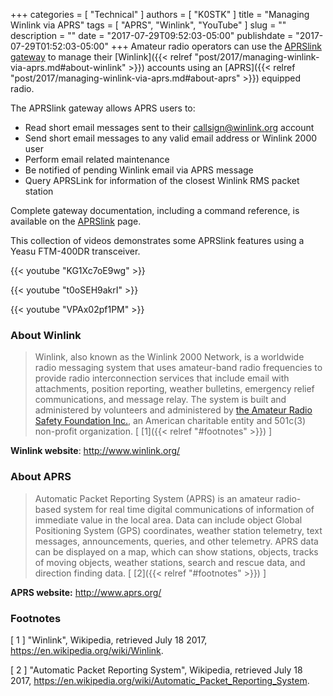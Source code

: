 +++
categories = [ "Technical" ]
authors = [ "K0STK" ]
title = "Managing Winlink via APRS"
tags = [ "APRS", "Winlink", "YouTube" ]
slug = ""
description = ""
date = "2017-07-29T09:52:03-05:00"
publishdate = "2017-07-29T01:52:03-05:00"
+++
Amateur radio operators can use the
[APRSlink gateway](http://www.winlink.org/APRSLink) 
to manage their
[Winlink]({{< relref "post/2017/managing-winlink-via-aprs.md#about-winlink" >}})
accounts using an
[APRS]({{< relref "post/2017/managing-winlink-via-aprs.md#about-aprs" >}})
equipped radio.

The APRSlink gateway allows APRS users to:
<!--more-->

* Read short email messages sent to their callsign@winlink.org account 
* Send short email messages to any valid email address or Winlink 2000 user
* Perform email related maintenance
* Be notified of pending Winlink email via APRS message
* Query APRSLink for information of the closest Winlink RMS packet station

Complete gateway documentation, including a command reference, is available on
the [APRSlink](http://www.winlink.org/APRSLink) page.

This collection of videos demonstrates some APRSlink features using a
Yeasu FTM-400DR transceiver.

{{< youtube "KG1Xc7oE9wg" >}}
<p></p>
{{< youtube "t0oSEH9akrI" >}}
<p></p>
{{< youtube "VPAx02pf1PM" >}}

### About Winlink

>Winlink, also known as the Winlink 2000 Network, is a worldwide radio
>messaging system that uses amateur-band radio frequencies to provide radio
>interconnection services that include email with attachments, position
>reporting, weather bulletins, emergency relief communications, and message
>relay. The system is built and administered by volunteers and administered by
>[the Amateur Radio Safety Foundation Inc.](http://www.arsfi.org/),
>an American charitable entity and 501c(3) non-profit organization.
<span style="font-style:normal;">[ [1]({{< relref "#footnotes" >}}) ]</span>

**Winlink website**: http://www.winlink.org/

### About APRS

>Automatic Packet Reporting System (APRS) is an amateur radio-based system for
>real time digital communications of information of immediate value in the
>local area. Data can include object Global Positioning System (GPS)
>coordinates, weather station telemetry, text messages, announcements,
>queries, and other telemetry. APRS data can be displayed on a map, which can
>show stations, objects, tracks of moving objects, weather stations, search
>and rescue data, and direction finding data.
<span style="font-style:normal;">[ [2]({{< relref "#footnotes" >}}) ]</span>

**APRS website:** http://www.aprs.org/

### Footnotes

[ 1 ] "Winlink",
Wikipedia, retrieved July 18 2017,
https://en.wikipedia.org/wiki/Winlink.

[ 2 ] "Automatic Packet Reporting System",
Wikipedia, retrieved July 18 2017,
https://en.wikipedia.org/wiki/Automatic_Packet_Reporting_System.


